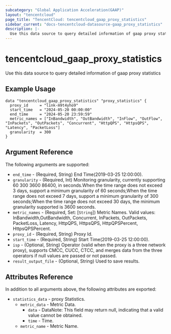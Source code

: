 ```yaml
---
subcategory: "Global Application Acceleration(GAAP)"
layout: "tencentcloud"
page_title: "TencentCloud: tencentcloud_gaap_proxy_statistics"
sidebar_current: "docs-tencentcloud-datasource-gaap_proxy_statistics"
description: |-
  Use this data source to query detailed information of gaap proxy statistics
---
```


# tencentcloud_gaap_proxy_statistics

Use this data source to query detailed information of gaap proxy statistics

## Example Usage

```hcl
data "tencentcloud_gaap_proxy_statistics" "proxy_statistics" {
  proxy_id     = "link-m9t4yho9"
  start_time   = "2024-05-20 00:00:00"
  end_time     = "2024-05-20 23:59:59"
  metric_names = ["InBandwidth", "OutBandwidth", "InFlow", "OutFlow", "InPackets", "OutPackets", "Concurrent", "HttpQPS", "HttpsQPS", "Latency", "PacketLoss"]
  granularity  = 300
}
```

## Argument Reference

The following arguments are supported:

* `end_time` - (Required, String) End Time(2019-03-25 12:00:00).
* `granularity` - (Required, Int) Monitoring granularity, currently supporting 60 300 3600 86400, in seconds.When the time range does not exceed 3 days, support a minimum granularity of 60 seconds;When the time range does not exceed 7 days, support a minimum granularity of 300 seconds;When the time range does not exceed 30 days, the minimum granularity supported is 3600 seconds.
* `metric_names` - (Required, Set: [`String`]) Metric Names. Valid values: InBandwidth,OutBandwidth, Concurrent, InPackets, OutPackets, PacketLoss, Latency, HttpQPS, HttpsQPS, HttpQPSPercent, HttpsQPSPercent.
* `proxy_id` - (Required, String) Proxy Id.
* `start_time` - (Required, String) Start Time(2019-03-25 12:00:00).
* `isp` - (Optional, String) Operator (valid when the proxy is a three network proxy), supports CMCC, CUCC, CTCC, and merges data from the three operators if null values are passed or not passed.
* `result_output_file` - (Optional, String) Used to save results.

## Attributes Reference

In addition to all arguments above, the following attributes are exported:

* `statistics_data` - proxy Statistics.
  * `metric_data` - Metric Data.
    * `data` - DataNote: This field may return null, indicating that a valid value cannot be obtained.
    * `time` - Time.
  * `metric_name` - Metric Name.


